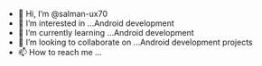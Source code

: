 - 👋 Hi, I’m @salman-ux70
- 👀 I’m interested in ...Android development
- 🌱 I’m currently learning ...Android development
- 💞️ I’m looking to collaborate on ...Android development projects
- 📫 How to reach me ...

<!---
salman-ux70/salman-ux70 is a ✨ special ✨ repository because its `README.md` (this file) appears on your GitHub profile.
You can click the Preview link to take a look at your changes.
--->
